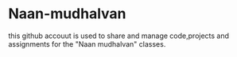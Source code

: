 # Naan-mudhalvan
this github accouut is used to share and manage code,projects and assignments for the "Naan mudhalvan" classes.
